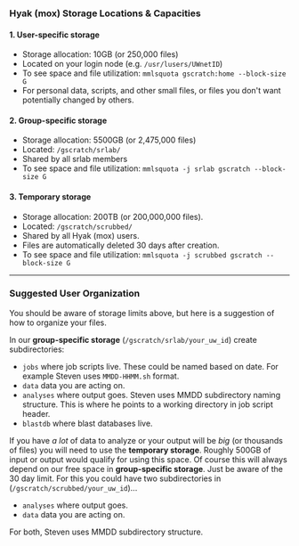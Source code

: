 ### Hyak (mox) Storage Locations & Capacities
#### 1. User-specific storage
- Storage allocation: 10GB (or 250,000 files)
- Located on your login node (e.g. ```/usr/lusers/UWnetID```)
- To see space and file utilization: `mmlsquota gscratch:home --block-size G`
- For personal data, scripts, and other small files, or files you don't want potentially changed by others.
#### 2. Group-specific storage
- Storage allocation: 5500GB (or 2,475,000 files)
- Located: ```/gscratch/srlab/```
- Shared by all srlab members
- To see space and file utilization: `mmlsquota -j srlab gscratch --block-size G`
#### 3. Temporary storage
- Storage allocation: 200TB (or 200,000,000 files).
- Located: ```/gscratch/scrubbed/```
- Shared by all Hyak (mox) users.
- Files are automatically deleted 30 days after creation.
- To see space and file utilization: `mmlsquota -j scrubbed gscratch --block-size G`

---
### Suggested User Organization
You should be aware of storage limits above, but here is a suggestion of how to organize your files.

In our **group-specific storage** (`/gscratch/srlab/your_uw_id`) create subdirectories:
- `jobs` where job scripts live. These could be named based on date. For example Steven uses `MMDD-HHMM.sh` format.
- `data` data you are acting on.
- `analyses` where output goes. Steven uses MMDD subdirectory naming structure. This is where he points to a working directory in job script header.
- `blastdb` where blast databases live.

If you have _a lot_ of data to analyze or your output will be _big_ (or thousands of files) you will need to use the **temporary storage**. Roughly 500GB of input or output would qualify for using this space. Of course this will always depend on our free space in **group-specific storage**. Just be aware of the 30 day limit. For this you could have two subdirectories in (`/gscratch/scrubbed/your_uw_id`)...
- `analyses` where output goes.
- `data` data you are acting on.

For both, Steven uses MMDD subdirectory structure.
